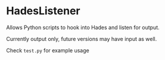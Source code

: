 # HadesListener
Allows Python scripts to hook into Hades and listen for output.

Currently output only, future versions may have input as well.

Check `test.py` for example usage
